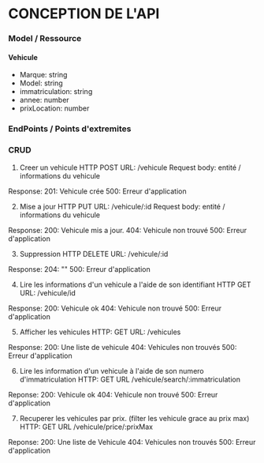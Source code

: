 # CONCEPTION DE L'API


### Model / Ressource
#### Vehicule
 - Marque: string
 - Model: string
 - immatriculation: string
 - annee: number
 - prixLocation: number


### EndPoints / Points d'extremites
### CRUD

1. Creer un vehicule
HTTP POST
URL: /vehicule
Request body: entité / informations du vehicule

Response: 201: Vehicule crée
          500: Erreur d'application

2. Mise a jour
HTTP PUT
URL: /vehicule/:id
Request body: entité / informations du vehicule

Response: 200: Vehicule mis a jour.
          404: Vehicule non trouvé
          500: Erreur d'application

3. Suppression
HTTP DELETE
URL: /vehicule/:id

Response: 204: ""
          500: Erreur d'application


4. Lire les informations d'un vehicule a l'aide de son identifiant
HTTP GET
URL: /vehicule/id

Response:  200: Vehicule ok
           404: Vehicule non trouvé
           500: Erreur d'application


5. Afficher les vehicules
HTTP: GET
URL: /vehicules

Response: 200: Une liste de vehicule
          404: Vehicules non trouvés
          500: Erreur d'application

6. Lire les information d'un vehicule à l'aide de son numero d'immatriculation
HTTP: GET
URL /vehicule/search/:immatriculation

Reponse: 200: Vehicule ok
         404: Vehicule non trouvé
         500: Erreur d'application


7. Recuperer les vehicules par prix. (filter les vehicule grace au prix max)
HTTP: GET
URL /vehicule/price/:prixMax

Reponse: 200: Une liste de Vehicule
         404: Vehicules non trouvés
         500: Erreur d'application
